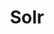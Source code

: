 ---
title: Solr
categories:
  - nosql-database
docs:
  - id: java
    url: https://www.testcontainers.org/modules/solr/
    example: |
      ```java
      var solr = new SolrContainer(DockerImageName.parse("solr:8.3.0"));
      solr.start();
      ```
description: |
  Solr is an open-source enterprise-search platform that features full-text search, hit highlighting, faceted search, real-time indexing, dynamic clustering, database integration, NoSQL features and rich document handling.
---